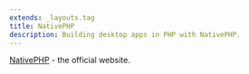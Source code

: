 ```yaml
---
extends: _layouts.tag
title: NativePHP
description: Building desktop apps in PHP with NativePHP.
---
```


[NativePHP](https://nativephp.com/) - the official website.
